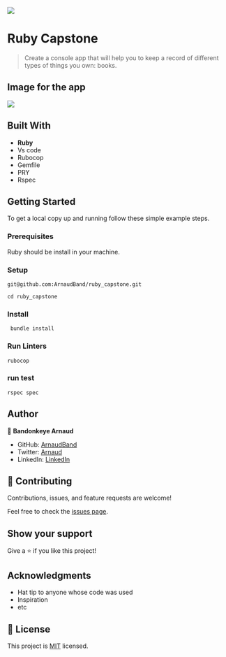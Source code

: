 ![](https://img.shields.io/badge/Microverse-blueviolet)

# Ruby Capstone

> Create a console app that will help you to keep a record of different types of things you own: books.

## Image for the app

![](https://github.com/microverseinc/curriculum-ruby/raw/main/group-capstone/images/catalog_of_my_things.png)


## Built With

- **Ruby**
- Vs code
- Rubocop
- Gemfile
- PRY
- Rspec


## Getting Started

To get a local copy up and running follow these simple example steps.

### Prerequisites

Ruby should be install in your machine.

### Setup

```
git@github.com:ArnaudBand/ruby_capstone.git
```

```
cd ruby_capstone
```

### Install

```
 bundle install
```

### Run Linters

```
rubocop
```

### run test

```
rspec spec
```


## Author

👤 **Bandonkeye Arnaud**

- GitHub: [ArnaudBand](https://github.com/ArnaudBand)
- Twitter: [Arnaud](https://twitter.com/@ba104781)
- LinkedIn: [LinkedIn](https://linkedin.com/in/ArnaudBandonkeye)

## 🤝 Contributing

Contributions, issues, and feature requests are welcome!

Feel free to check the [issues page](../../issues/).

## Show your support

Give a ⭐️ if you like this project!

## Acknowledgments

- Hat tip to anyone whose code was used
- Inspiration
- etc

## 📝 License

This project is [MIT](./MIT.md) licensed.
